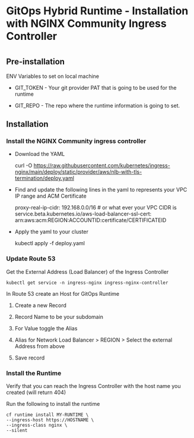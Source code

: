 # GitOps Hybrid Runtime - Installation with NGINX Community Ingress Controller

#

## Pre-installation

ENV Variables to set on local machine

  * GIT_TOKEN - Your git provider PAT that is going to be used for the runtime

  * GIT_REPO - The repo where the runtime information is going to set.

## Installation

### Install the NGINX Community ingress controller

  * Download the YAML

    
    
    curl -O https://raw.githubusercontent.com/kubernetes/ingress-nginx/main/deploy/static/provider/aws/nlb-with-tls-termination/deploy.yaml

  * Find and update the following lines in the yaml to represents your VPC IP range and ACM Certificate 

    
    
    proxy-real-ip-cidr: 192.168.0.0/16 # or what ever your VPC CIDR is  
    service.beta.kubernetes.io/aws-load-balancer-ssl-cert: arn:aws:acm:REGION:ACCOUNTID:certificate/CERTIFICATEID

  * Apply the yaml to your cluster

    
    
    kubectl apply -f deploy.yaml

### Update Route 53

Get the External Address (Load Balancer) of the Ingress Controller

    
    
    kubectl get service -n ingress-nginx ingress-nginx-controller

In Route 53 create an Host for GitOps Runtime

  1. Create a new Record

  2. Record Name to be your subdomain

  3. For Value toggle the Alias

  4. Alias for Network Load Balancer > REGION > Select the external Address from above

  5. Save record

### Install the Runtime

Verify that you can reach the Ingress Controller with the host name you
created (will return 404)

Run the following to install the runtime

    
    
    cf runtime install MY-RUNTIME \  
    --ingress-host https://HOSTNAME \  
    --ingress-class nginx \  
    --silent

